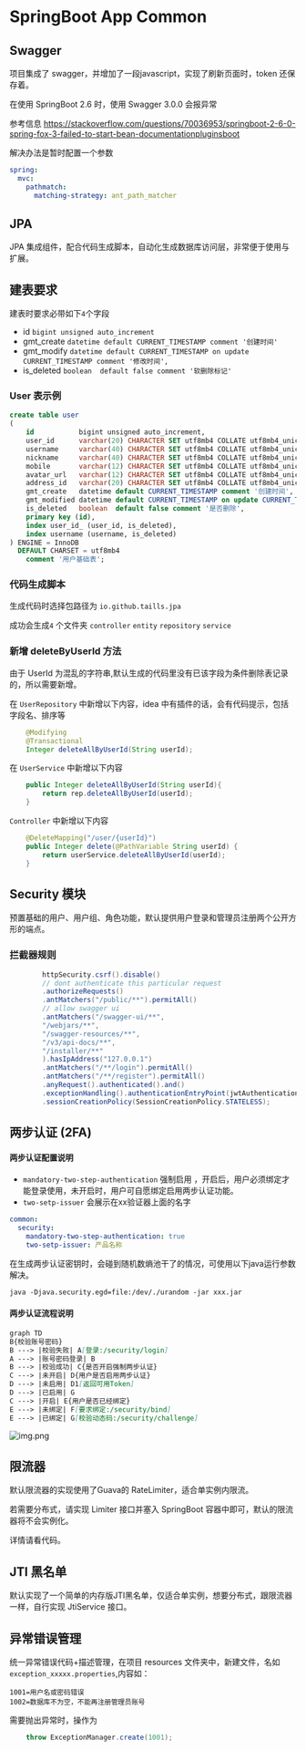 # SpringBoot App Common

## Swagger
项目集成了 swagger，并增加了一段javascript，实现了刷新页面时，token 还保存着。

在使用 SpringBoot 2.6 时，使用 Swagger 3.0.0 会报异常

参考信息 https://stackoverflow.com/questions/70036953/springboot-2-6-0-spring-fox-3-failed-to-start-bean-documentationpluginsboot

解决办法是暂时配置一个参数

```yaml
spring:
  mvc:
    pathmatch:
      matching-strategy: ant_path_matcher
```

## JPA

JPA 集成组件，配合代码生成脚本，自动化生成数据库访问层，非常便于使用与扩展。



## 建表要求

建表时要求必带如下`4`个字段

- id `bigint unsigned auto_increment`
- gmt_create `datetime default CURRENT_TIMESTAMP comment '创建时间'`
- gmt_modify `datetime default CURRENT_TIMESTAMP on update CURRENT_TIMESTAMP comment '修改时间',`
- is_deleted `boolean  default false comment '软删除标记'`

### User 表示例

```sql
create table user
(
    id           bigint unsigned auto_increment,
    user_id      varchar(20) CHARACTER SET utf8mb4 COLLATE utf8mb4_unicode_ci not null comment '用户ID',
    username     varchar(40) CHARACTER SET utf8mb4 COLLATE utf8mb4_unicode_ci not null comment '用户名',
    nickname     varchar(40) CHARACTER SET utf8mb4 COLLATE utf8mb4_unicode_ci not null comment '昵称',
    mobile       varchar(12) CHARACTER SET utf8mb4 COLLATE utf8mb4_unicode_ci not null comment '手机号',
    avatar_url   varchar(12) CHARACTER SET utf8mb4 COLLATE utf8mb4_unicode_ci not null comment '头像 URL',
    address_id   varchar(20) CHARACTER SET utf8mb4 COLLATE utf8mb4_unicode_ci not null comment '默认地址ID',
    gmt_create   datetime default CURRENT_TIMESTAMP comment '创建时间',
    gmt_modified datetime default CURRENT_TIMESTAMP on update CURRENT_TIMESTAMP comment '修改时间',
    is_deleted   boolean  default false comment '是否删除',
    primary key (id),
    index user_id_ (user_id, is_deleted),
    index username (username, is_deleted)
) ENGINE = InnoDB
  DEFAULT CHARSET = utf8mb4
    comment '用户基础表';
```
### 代码生成脚本

生成代码时选择包路径为 `io.github.taills.jpa`

成功会生成`4` 个文件夹 `controller` `entity` `repository` `service`


### 新增 deleteByUserId 方法
由于 UserId 为混乱的字符串,默认生成的代码里没有已该字段为条件删除表记录的，所以需要新增。

在 `UserRepository` 中新增以下内容，idea 中有插件的话，会有代码提示，包括字段名、排序等

```java
    @Modifying
    @Transactional
    Integer deleteAllByUserId(String userId);
```

在 `UserService` 中新增以下内容

```java
	public Integer deleteAllByUserId(String userId){
		return rep.deleteAllByUserId(userId);
	}
```

`Controller` 中新增以下内容

```java
    @DeleteMapping("/user/{userId}")
    public Integer delete(@PathVariable String userId) {
        return userService.deleteAllByUserId(userId);
    }
```


## Security 模块

预置基础的用户、用户组、角色功能，默认提供用户登录和管理员注册两个公开方形的端点。

### 拦截器规则
```java
        httpSecurity.csrf().disable()
        // dont authenticate this particular request
        .authorizeRequests()
        .antMatchers("/public/**").permitAll()
        // allow swagger ui
        .antMatchers("/swagger-ui/**",
        "/webjars/**",
        "/swagger-resources/**",
        "/v3/api-docs/**",
        "/installer/**"
        ).hasIpAddress("127.0.0.1")
        .antMatchers("/**/login").permitAll()
        .antMatchers("/**/register").permitAll()
        .anyRequest().authenticated().and()
        .exceptionHandling().authenticationEntryPoint(jwtAuthenticationEntrance).and().sessionManagement()
        .sessionCreationPolicy(SessionCreationPolicy.STATELESS);
```

## 两步认证 (2FA)

#### 两步认证配置说明
- `mandatory-two-step-authentication` 强制启用 ，开启后，用户必须绑定才能登录使用，未开启时，用户可自愿绑定启用两步认证功能。
- `two-setp-issuer` 会展示在xx验证器上面的名字
```yaml
common:
  security:
    mandatory-two-step-authentication: true
    two-setp-issuer: 产品名称
```

在生成两步认证密钥时，会碰到随机数熵池干了的情况，可使用以下java运行参数解决。

```shell
java -Djava.security.egd=file:/dev/./urandom -jar xxx.jar
```

#### 两步认证流程说明
```markdown
graph TD
B{校验账号密码}
B ---> |校验失败| A[登录:/security/login]
A ---> |账号密码登录| B
B ---> |校验成功| C{是否开启强制两步认证}
C ---> |未开启| D{用户是否启用两步认证}
D ---> |未启用| D1[返回可用Token]
D ---> |已启用| G
C ---> |开启| E{用户是否已经绑定}
E ---> |未绑定| F[要求绑定:/security/bind]
E ---> |已绑定| G[校验动态码:/security/challenge]
```

![img.png](readme/2fa-flow-chart.png)

## 限流器

默认限流器的实现使用了Guava的 RateLimiter，适合单实例内限流。

若需要分布式，请实现 Limiter 接口并塞入 SpringBoot 容器中即可，默认的限流器将不会实例化。

详情请看代码。

## JTI 黑名单

默认实现了一个简单的内存版JTI黑名单，仅适合单实例，想要分布式，跟限流器一样，自行实现 JtiService 接口。


## 异常错误管理

统一异常错误代码+描述管理，在项目 resources 文件夹中，新建文件，名如 `exception_xxxxx.properties`,内容如：

```properties
1001=用户名或密码错误
1002=数据库不为空，不能再注册管理员账号
```

需要抛出异常时，操作为

```java
    throw ExceptionManager.create(1001);
```

